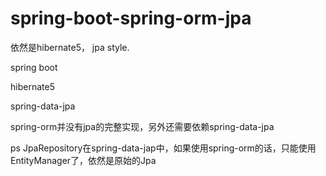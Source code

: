 # spring-boot-spring-orm-jpa
依然是hibernate5， jpa style. 

spring boot

hibernate5

spring-data-jpa

spring-orm并没有jpa的完整实现，另外还需要依赖spring-data-jpa

ps JpaRepository在spring-data-jap中，如果使用spring-orm的话，只能使用EntityManager了，依然是原始的Jpa
